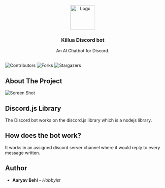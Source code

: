 <br/>
<p align="center">
  <a href="https://github.com/aaryavbehl/killua">
    <img src="https://community.facer.io/uploads/default/original/3X/b/4/b4242425bfb08f7d84dcc5b0245c86a46f260536.gif" alt="Logo" width="80" height="80">
  </a>

  <h3 align="center">Killua Discord bot</h3>

  <p align="center">
    An AI Chatbot for Discord.
    <br/>
    <br/>
  </p>
</p>

![Contributors](https://img.shields.io/github/contributors/aaryavbehl/killua?color=dark-green) ![Forks](https://img.shields.io/github/forks/aaryavbehl/killua?style=social) ![Stargazers](https://img.shields.io/github/stars/aaryavbehl/killua?style=social) 

## About The Project

![Screen Shot](https://cdn.discordapp.com/attachments/865856442530529301/1141088887486283776/image.png)


## Discord.js Library

The Discord bot works on the discord.js library which is a nodejs library.

## How does the bot work?

It works in an assigned discord server channel where it would reply to every message written.
## Author

* **Aaryav Behl** - *Hobbyist*
